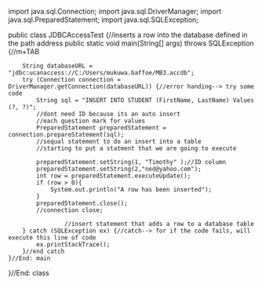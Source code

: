 import java.sql.Connection;
import java.sql.DriverManager;
import java.sql.PreparedStatement;
import java.sql.SQLException;

public class JDBCAccessTest {//inserts a row into the database defined in the path address
    public static void main(String[] args) throws SQLException {//m+TAB

        String databaseURL = "jdbc:ucanaccess://C:/Users/mukuwa.baffoe/MB3.accdb";
        try (Connection connection = DriverManager.getConnection(databaseURL)) {//error handing--> try some code
            String sql = "INSERT INTO STUDENT (FirstName, LastName) Values (?, ?)";
            //dont need ID because its an auto insert
            //each question mark for values
            PreparedStatement preparedStatement = connection.prepareStatement(sql);
            //sequal statement to do an insert into a table
            //starting to put a statment that we are going to execute

            preparedStatement.setString(1, "Timothy" );//ID column
            preparedStatement.setString(2,"ned@yahoo.com");
            int row = preparedStatement.executeUpdate();
            if (row > 0){
                System.out.println("A row has been inserted");
            }
            preparedStatement.close();
            //connection close;

                    //insert statement that adds a row to a database table
        } catch (SQLException ex) {//catch--> for if the code fails, will execute this line of code
            ex.printStackTrace();
        }//end catch
    }//End: main
}//End: class

